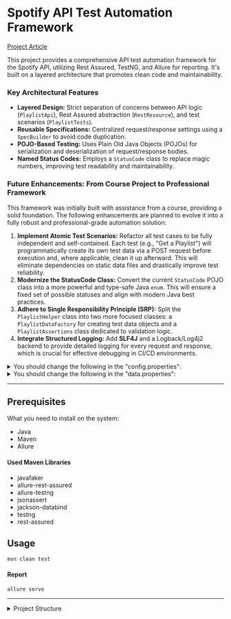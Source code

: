 # Spotify API Test Automation Framework

[Project Article](https://taygunkara.github.io/pages/projects/spotify-api-test-projesi.html)

This project provides a comprehensive API test automation framework for the Spotify API, utilizing Rest Assured, TestNG, and Allure for reporting. It's built on a layered architecture that promotes clean code and maintainability.

### Key Architectural Features
- **Layered Design:** Strict separation of concerns between API logic (`PlaylistApi`), Rest Assured abstraction (`RestResource`), and test scenarios (`PlaylistTests`).
- **Reusable Specifications:** Centralized request/response settings using a `SpecBuilder` to avoid code duplication.
- **POJO-Based Testing:** Uses Plain Old Java Objects (POJOs) for serialization and deserialization of request/response bodies.
- **Named Status Codes:** Employs a `StatusCode` class to replace magic numbers, improving test readability and maintainability.

### Future Enhancements: From Course Project to Professional Framework

This framework was initially built with assistance from a course, providing a solid foundation. The following enhancements are planned to evolve it into a fully robust and professional-grade automation solution:

1.  **Implement Atomic Test Scenarios:** Refactor all test cases to be fully independent and self-contained. Each test (e.g., "Get a Playlist") will programmatically create its own test data via a POST request before execution and, where applicable, clean it up afterward. This will eliminate dependencies on static data files and drastically improve test reliability.
2.  **Modernize the StatusCode Class:** Convert the current `StatusCode` POJO class into a more powerful and type-safe Java `enum`. This will ensure a fixed set of possible statuses and align with modern Java best practices.
3.  **Adhere to Single Responsibility Principle (SRP):** Split the `PlaylistHelper` class into two more focused classes: a `PlaylistDataFactory` for creating test data objects and a `PlaylistAssertions` class dedicated to validation logic.
4.  **Integrate Structured Logging:** Add **SLF4J** and a Logback/Log4j2 backend to provide detailed logging for every request and response, which is crucial for effective debugging in CI/CD environments.


<details>
  <summary>You should change the following in the "config.properties":</summary>

```
client_id=
client_secret=
refresh_token=
user_id=
```
</details>

<details>
  <summary>You should change the following in the "data.properties":</summary>

```
update_playlist_id=
get_playlist_id=
```

</details>

---


## Prerequisites

What you need to install on the system:
- Java
- Maven
- Allure

#### Used Maven Libraries

- javafaker
- allure-rest-assured
- allure-testng
- jsonassert
- jackson-databind
- testng
- rest-assured

## Usage
```
mvn clean test
```

#### Report
```
allure serve
```

---

<details>
  <summary>Project Structure</summary>

```
📦 spotify-api-test-rest-assured-architecture   
├─ .idea 
├─ allure-results  
├─ .gitignore  
├─ .pom.xml 
├─ README.md  
└─ src  
   ├─ main  
   ├─ java  
   └─ test  
      ├─ java  
      │  └─ com.spotify.oauth2  
      │        ├─ api 
      │        │   └─ applicationApi
      │        │      ├─ PlaylistApi.java
      │        │      └─ PlaylistHelper.java
      │        │   ├─ RestResource.java
      │        │   ├─ Route.java
      │        │   ├─ SpecBuilder.java
      │        │   ├─ StatusCode.java
      │        │   └─ TokenManager.java
      │        ├─ models  
      │        │   ├─ Error.java
      │        │   ├─ ExternalUrls.java
      │        │   ├─ ExternalUrls__1.java
      │        │   ├─ Followers.java
      │        │   ├─ InnerRoot.java
      │        │   ├─ Owner.java  
      │        │   ├─ Playlist.java 
      │        │   └─ Tracks.java 
      │        ├─ tests
      │        │   └─ PlaylistTests.java
      │        ├─ utils
      │        │   ├─ ConfigLoader.java
      │        │   ├─ DataLoader.java
      │        │   ├─ FakerUtils.java
      │        │   └─ PropertyUtils.java
      └─ resources  
         ├─ config.properties
         └─ data.properties    
```
</details>
